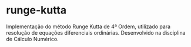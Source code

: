 # runge-kutta
Implementação do método Runge Kutta de 4ª Ordem, utilizado para resolução de equações diferenciais ordinárias. Desenvolvido na disciplina de Cálculo Numérico.
